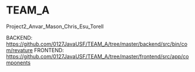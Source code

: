 # TEAM_A
Project2_Anvar_Mason_Chris_Esu_Torell

BACKEND: https://github.com/0127JavaUSF/TEAM_A/tree/master/backend/src/bin/com/revature
FRONTEND: https://github.com/0127JavaUSF/TEAM_A/tree/master/frontend/src/app/components
